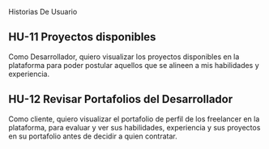 Historias De Usuario

## HU-11 Proyectos disponibles

Como Desarrollador, quiero visualizar los proyectos disponibles en la plataforma para poder postular aquellos que se alineen a mis habilidades y experiencia.

## HU-12 Revisar Portafolios del Desarrollador

Como cliente, quiero visualizar el portafolio de perfil de los freelancer en la plataforma, para evaluar y ver sus habilidades, experiencia y sus proyectos en su portafolio antes de decidir a quien contratar.